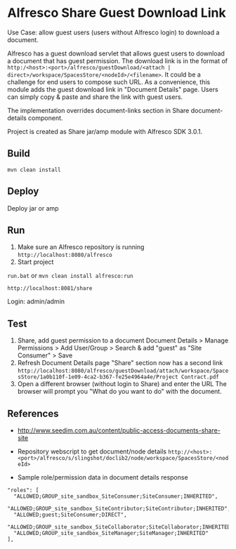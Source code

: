 # Alfresco Share Guest Download Link 
Use Case: allow guest users (users without Alfresco login) to download a document.

Alfresco has a guest download servlet that allows guest users to download a document that has guest permission. The download link is in the format of `http:/<host>:<port>/alfresco/guestDownload/<attach | direct>/workspace/SpacesStore/<nodeId>/<filename>`. It could be a challenge for end users to compose such URL. As a convenience, this module adds the guest download link in "Document Details" page. Users can simply copy & paste and share the link with guest users.

The implementation overrides document-links section in Share document-details component.

Project is created as Share jar/amp module with Alfresco SDK 3.0.1.

## Build
`mvn clean install`

## Deploy
Deploy jar or amp

## Run

1. Make sure an Alfresco repository is running
`http://localhost:8080/alfresco`
2. Start project

`run.bat` or `mvn clean install alfresco:run`

`http://localhost:8081/share`

Login: admin/admin

## Test
1. Share, add guest permission to a document
Document Details > Manage Permissions > Add User/Group > Search & add "guest" as "Site Consumer" > Save
2. Refresh Document Details page
"Share" section now has a second link
`http://localhost:8080/alfresco/guestDownload/attach/workspace/SpacesStore/1a0b110f-1e09-4ca2-b367-fe25e4964a4e/Project Contract.pdf`
3. Open a different browser (without login to Share) and enter the URL
The browser will prompt you "What do you want to do" with the document.

## References

* http://www.seedim.com.au/content/public-access-documents-share-site

* Repository webscript to get document/node details
`http://<host>:<port>/alfresco/s/slingshot/doclib2/node/workspace/SpacesStore/<nodeId>`

* Sample role/permission data in document details response
```
"roles": [
  "ALLOWED;GROUP_site_sandbox_SiteConsumer;SiteConsumer;INHERITED",
  "ALLOWED;GROUP_site_sandbox_SiteContributor;SiteContributor;INHERITED",
  "ALLOWED;guest;SiteConsumer;DIRECT",
  "ALLOWED;GROUP_site_sandbox_SiteCollaborator;SiteCollaborator;INHERITED",
  "ALLOWED;GROUP_site_sandbox_SiteManager;SiteManager;INHERITED"
],
```